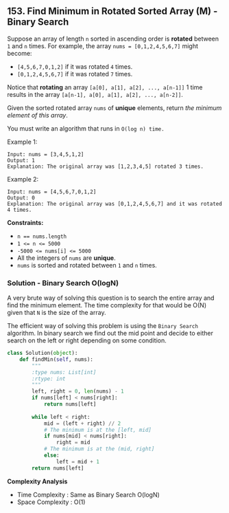 ## 153. Find Minimum in Rotated Sorted Array (M) - Binary Search

Suppose an array of length `n` sorted in ascending order is **rotated** between `1` and `n` times. For example, the array `nums = [0,1,2,4,5,6,7]` might become:

- `[4,5,6,7,0,1,2]` if it was rotated `4` times.
- `[0,1,2,4,5,6,7]` if it was rotated `7` times.

Notice that **rotating** an array `[a[0], a[1], a[2], ..., a[n-1]]` 1 time results in the array `[a[n-1], a[0], a[1], a[2], ..., a[n-2]]`.

Given the sorted rotated array `nums` of **unique** elements, return *the minimum element of this array*.

You must write an algorithm that runs in `O(log n) time.`

Example 1:

```
Input: nums = [3,4,5,1,2]
Output: 1
Explanation: The original array was [1,2,3,4,5] rotated 3 times.
```

Example 2:

```
Input: nums = [4,5,6,7,0,1,2]
Output: 0
Explanation: The original array was [0,1,2,4,5,6,7] and it was rotated 4 times.
```

**Constraints:**

- `n == nums.length`
- `1 <= n <= 5000`
- `-5000 <= nums[i] <= 5000`
- All the integers of `nums` are **unique**.
- `nums` is sorted and rotated between `1` and `n` times.



### Solution - Binary Search O(logN)

A very brute way of solving this question is to search the entire array and find the minimum element. The time complexity for that would be O(N) given that `N` is the size of the array.

The efficient way of solving this problem is using the `Binary Search` algorithm. In binary search we find out the mid point and decide to either search on the left or right depending on some condition.

```python
class Solution(object):
    def findMin(self, nums):
        """
        :type nums: List[int]
        :rtype: int
        """
        left, right = 0, len(nums) - 1
        if nums[left] < nums[right]:
            return nums[left]
        
        while left < right:
            mid = (left + right) // 2
            # The minimum is at the [left, mid]
            if nums[mid] < nums[right]:
                right = mid
            # The minimum is at the (mid, right]
            else:
                left = mid + 1
        return nums[left]
```

**Complexity Analysis**

- Time Complexity : Same as Binary Search O(log⁡N)
- Space Complexity : O(1)